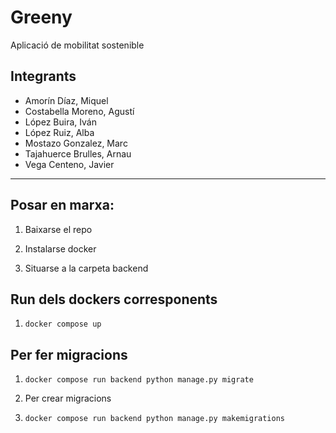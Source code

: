 # Greeny

Aplicació de mobilitat sostenible

## Integrants
- Amorín Díaz, Miquel
- Costabella Moreno, Agustí
- López Buira, Iván
- López Ruiz, Alba 
- Mostazo Gonzalez, Marc
- Tajahuerce Brulles, Arnau
- Vega Centeno, Javier

---
## Posar en marxa:

1. Baixarse el repo

2. Instalarse docker

3. Situarse a la carpeta backend

## Run dels dockers corresponents

1. `docker compose up`

## Per fer migracions

1. `docker compose run backend python manage.py migrate`

2. Per crear migracions

3. `docker compose run backend python manage.py makemigrations`
